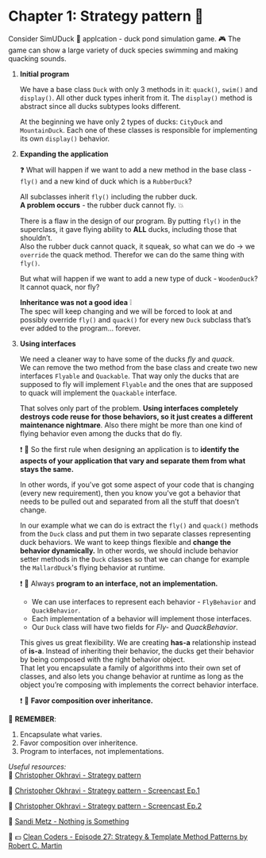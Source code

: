 ﻿# Chapter 1: Strategy pattern :hatching_chick:

Consider SimUDuck :baby_chick: applcation - duck pond simulation game. 
:video_game: The game can show a large variety of duck species swimming and making quacking sounds.

1. **Initial program**

    We have a base class `Duck` with only 3 methods in it: `quack()`, `swim()` and `display()`. All other duck types inherit from it. The `display()` method is abstract since all ducks subtypes looks different.

    At the beginning we have only 2 types of ducks: `CityDuck` and `MountainDuck`. Each one of these classes is responsible for implementing its own `display()` behavior.

2. **Expanding the application**

    :question: What will happen if we want to add a new method in the base class - `fly()` and a new kind of duck which is a `RubberDuck`? 

    All subclasses inherit `fly()` including the rubber duck.  
    **A problem occurs** - the rubber duck cannot fly. :boom:

    There is a flaw in the design of our program. By putting `fly()` in the superclass, it gave flying ability to **ALL** ducks, including those that shouldn’t.  
    Also the rubber duck cannot quack, it squeak, so what can we do -> we `override` the quack method. Therefor we can do the same thing with `fly()`. 

    But what will happen if we want to add a new type of duck - `WoodenDuck`? It cannot quack, nor fly?

    **Inheritance was not a good idea** :grey_exclamation:  
    The spec will keep changing and we will be forced to look at and possibly override `fly()` and `quack()` for every new `Duck` subclass that’s ever added to the program... forever.

3. **Using interfaces**

    We need a cleaner way to have some of the ducks *fly* and *quack*.  
    We can remove the two method from the base class and create two new interfaces `Flyable` and `Quackable`. That way only the ducks that are supposed to fly will implement `Flyable` and the ones that are supposed to quack will implement the `Quackable` interface.

    That solves only part of the problem. **Using interfaces completely destroys code reuse for those behaviors, so it just creates a different maintenance nightmare**. Also there might be more than one kind of flying behavior even among the ducks that do fly.

    :exclamation: :pencil: So the first rule when designing an application is to **identify the aspects of your application that vary and separate them from what stays the same.**

    In other words, if you've got some aspect of your code that is changing (every new requirement), then you know you've got a behavior that needs to be pulled out and separated from all the stuff that doesn’t change.

    In our example what we can do is extract the `fly()` and `quack()` methods from the `Duck` class and put them in two separate classes representing duck behaviors. We want to keep things flexible and **change the behavior dynamically.** In other words, we should include behavior setter methods in the `Duck` classes so that we can change for example the `MallardDuck`'s flying behavior at runtime.

    :exclamation: :pencil: Always **program to an interface, not an implementation.**

    - We can use interfaces to represent each behavior - `FlyBehavior` and `QuackBehavior`. 
    - Each implementation of a behavior will implement those interfaces. 
    - Our `Duck` class will have two fields for *Fly-* and *QuackBehavior*.

    This gives us great flexibility. We are creating **has-a** relationship instead of **is-a**. Instead of inheriting their behavior, the ducks get their behavior by being composed with the right behavior object.  
    That let you encapsulate a family of algorithms into their own set of classes, and also lets you change behavior at runtime as long as the object you’re composing with implements the correct behavior interface.

    :exclamation: :pencil: **Favor composition over inheritance.**

:pushpin: **REMEMBER**:
1. Encapsulate what varies.
2. Favor composition over inheritence.
3. Program to interfaces, not implementations.

*Useful resources:*  
:link: [Christopher Okhravi - Strategy pattern](https://www.youtube.com/watch?v=v9ejT8FO-7I&t=)

:link: [Christopher Okhravi - Strategy pattern - Screencast Ep.1](https://www.youtube.com/watch?v=13nftsQUUE0)

:link: [Christopher Okhravi - Strategy pattern - Screencast Ep.2](https://www.youtube.com/watch?v=slfeCvztnT4)

:link: [Sandi Metz - Nothing is Something](https://www.youtube.com/watch?v=OMPfEXIlTVE)

:link: :dollar: [Clean Coders - Episode 27: Strategy & Template Method Patterns by Robert C. Martin](https://cleancoders.com/episode/clean-code-episode-27/show)
